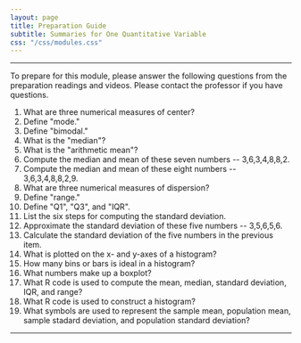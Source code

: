```yaml
---
layout: page
title: Preparation Guide
subtitle: Summaries for One Quantitative Variable
css: "/css/modules.css"
---
```


----

<div class="alert alert-warning">
To prepare for this module, please answer the following questions from the preparation readings and videos. Please contact the professor if you have questions.
</div>

1. What are three numerical measures of center?
1. Define "mode."
1. Define "bimodal."
1. What is the "median"?
1. What is the "arithmetic mean"?
1. Compute the median and mean of these seven numbers -- 3,6,3,4,8,8,2.
1. Compute the median and mean of these eight numbers -- 3,6,3,4,8,8,2,9.
1. What are three numerical measures of dispersion?
1. Define "range."
1. Define "Q1", "Q3", and "IQR".
1. List the six steps for computing the standard deviation.
1. Approximate the standard deviation of these five numbers -- 3,5,6,5,6.
1. Calculate the standard deviation of the five numbers in the previous item.
1. What is plotted on the x- and y-axes of a histogram?
1. How many bins or bars is ideal in a histogram?
1. What numbers make up a boxplot?
1. What R code is used to compute the mean, median, standard deviation, IQR, and range?
1. What R code is used to construct a histogram?
1. What symbols are used to represent the sample mean, population mean, sample stadard deviation, and population standard deviation?


----
